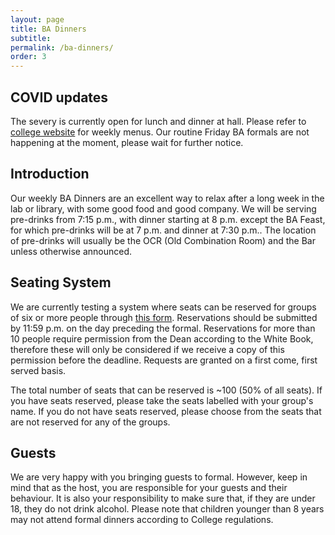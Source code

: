 ```yaml
---
layout: page
title: BA Dinners
subtitle:
permalink: /ba-dinners/
order: 3
---
```


## COVID updates

The severy is currently open for lunch and dinner at hall. Please refer to [college website](https://mytrin.trin.cam.ac.uk/hospitality-covid19/servery) for weekly menus. Our routine Friday BA formals are not happening at the moment, please wait for further notice.

## Introduction

Our weekly BA Dinners are an excellent way to relax after a long week in the lab or library, with some good food and good company.
We will be serving pre-drinks from 7:15 p.m., with dinner starting at 8 p.m. except the BA Feast, for which pre-drinks will be at 7 p.m. and dinner at 7:30 p.m..
The location of pre-drinks will usually be the OCR (Old Combination Room) and the Bar unless otherwise announced.

## Seating System

We are currently testing a system where seats can be reserved for groups of six or more people through [this form](https://forms.gle/g7rPeBK6xAWjQkWRA).
Reservations should be submitted by 11:59 p.m. on the day preceding the formal.
Reservations for more than 10 people require permission from the Dean according to the White Book, therefore these will only be considered if we receive a copy of this permission before the deadline.
Requests are granted on a first come, first served basis.

The total number of seats that can be reserved is ~100 (50% of all seats). If you have seats reserved, please take the seats labelled with your group's name. If you do not have seats reserved, please choose from the seats that are not reserved for any of the groups.

## Guests

We are very happy with you bringing guests to formal.
However, keep in mind that as the host, you are responsible for your guests and their behaviour.
It is also your responsibility to make sure that, if they are under 18, they do not drink alcohol.
Please note that children younger than 8 years may not attend formal dinners according to College regulations.
